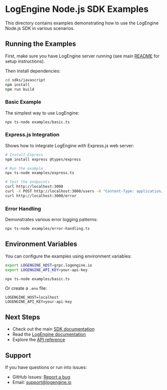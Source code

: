 # LogEngine Node.js SDK Examples

This directory contains examples demonstrating how to use the LogEngine Node.js SDK in various scenarios.

## Running the Examples

First, make sure you have LogEngine server running (see main [README](../../../README.md) for setup instructions).

Then install dependencies:

```bash
cd sdks/javascript
npm install
npm run build
```

### Basic Example

The simplest way to use LogEngine:

```bash
npx ts-node examples/basic.ts
```

### Express.js Integration

Shows how to integrate LogEngine with Express.js web server:

```bash
# Install Express
npm install express @types/express

# Run the example
npx ts-node examples/express.ts

# Test the endpoints
curl http://localhost:3000
curl -X POST http://localhost:3000/users -H "Content-Type: application/json" -d '{"name":"John"}'
curl http://localhost:3000/error
```

### Error Handling

Demonstrates various error logging patterns:

```bash
npx ts-node examples/error-handling.ts
```

## Environment Variables

You can configure the examples using environment variables:

```bash
export LOGENGINE_HOST=grpc.logengine.io
export LOGENGINE_API_KEY=your-api-key

npx ts-node examples/basic.ts
```

Or create a `.env` file:

```env
LOGENGINE_HOST=localhost
LOGENGINE_API_KEY=your-api-key
```

## Next Steps

- Check out the main [SDK documentation](../README.md)
- Read the [LogEngine documentation](../../../README.md)
- Explore the [API reference](../README.md#api-reference)

## Support

If you have questions or run into issues:

- GitHub Issues: [Report a bug](https://github.com/log-engine/logengine/issues)
- Email: support@logengine.io
